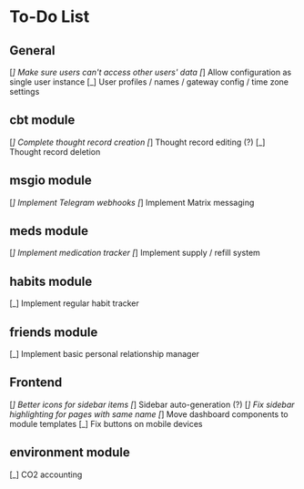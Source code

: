 # To-Do List

## General

[_] Make sure users can't access other users' data
[_] Allow configuration as single user instance
[_] User profiles / names / gateway config / time zone settings

## cbt module

[_] Complete thought record creation
[_] Thought record editing (?)
[_] Thought record deletion

## msgio module

[_] Implement Telegram webhooks
[_] Implement Matrix messaging

## meds module

[_] Implement medication tracker
[_] Implement supply / refill system

## habits module

[_] Implement regular habit tracker

## friends module

[_] Implement basic personal relationship manager

## Frontend

[_] Better icons for sidebar items
[_] Sidebar auto-generation (?)
[_] Fix sidebar highlighting for pages with same name
[_] Move dashboard components to module templates
[_] Fix buttons on mobile devices

## environment module

[_] CO2 accounting